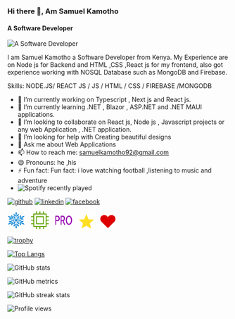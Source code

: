 

### Hi there 👋, Am Samuel Kamotho
#### A Software Developer
![A Software Developer](https://avatars.githubusercontent.com/u/57526446?v=4)

I am Samuel Kamotho a Software Developer from Kenya. My Experience are on Node js for Backend and HTML ,CSS ,React js for my frontend, also got experience working with NOSQL Database such as MongoDB and Firebase.

Skills: NODE.JS/ REACT JS / JS / HTML / CSS / FIREBASE /MONGODB

- 🔭 I’m currently working on Typescript , Next js and React js.
- 🌱 I’m currently learning .NET , Blazor , ASP.NET and  .NET MAUI applications.
- 👯 I’m looking to collaborate on  React js, Node js , Javascript projects or any web Application , .NET application.
- 🤔 I’m looking for help with  Creating beautiful designs 
- 💬 Ask me about Web Applications 
- 📫 How to reach me: samuelkamotho92@gmail.com 
- 😄 Pronouns: he ,his 
- ⚡ Fun fact:  Fun fact: i love watching football ,listening to music and adventure
- ![Spotify recently played](https://spotify-recently-played-readme.vercel.app/api?user=jeffreyca16)


[<img src='https://cdn.jsdelivr.net/npm/simple-icons@3.0.1/icons/github.svg' alt='github' height='40'>](https://github.com/samuelkamotho92)  [<img src='https://cdn.jsdelivr.net/npm/simple-icons@3.0.1/icons/linkedin.svg' alt='linkedin' height='40'>](https://www.linkedin.com/in/samuel-kamotho-03b04b1a0/)  [<img src='https://cdn.jsdelivr.net/npm/simple-icons@3.0.1/icons/facebook.svg' alt='facebook' height='40'>](https://www.facebook.com/samuel.kamotho.94/)  

<a href='https://archiveprogram.github.com/'><img src='https://raw.githubusercontent.com/acervenky/animated-github-badges/master/assets/acbadge.gif' width='40' height='40'></a> <a href='https://docs.github.com/en/developers'><img src='https://raw.githubusercontent.com/acervenky/animated-github-badges/master/assets/devbadge.gif' width='40' height='40'></a> <a href='https://github.com/pricing'><img src='https://raw.githubusercontent.com/acervenky/animated-github-badges/master/assets/pro.gif' width='40' height='40'></a> <a href='https://stars.github.com/'><img src='https://raw.githubusercontent.com/acervenky/animated-github-badges/master/assets/starbadge.gif' width='35' height='35'></a> <a href='https://docs.github.com/en/github/supporting-the-open-source-community-with-github-sponsors'><img src='https://raw.githubusercontent.com/acervenky/animated-github-badges/master/assets/sponsorbadge.gif' width='35' height='35'></a> 

[![trophy](https://github-profile-trophy.vercel.app/?username=samuelkamotho92)](https://github.com/ryo-ma/github-profile-trophy)

[![Top Langs](https://github-readme-stats.vercel.app/api/top-langs/?username=samuelkamotho92)](https://github.com/anuraghazra/github-readme-stats)

![GitHub stats](https://github-readme-stats.vercel.app/api?username=samuelkamotho92&show_icons=true)  

![GitHub metrics](https://metrics.lecoq.io/samuelkamotho92)  

![GitHub streak stats](https://github-readme-streak-stats.herokuapp.com/?user=samuelkamotho92)  

![Profile views](https://gpvc.arturio.dev/samuelkamotho92)  
